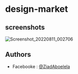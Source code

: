 
# design-market
## screenshots
![Screenshot_20220811_002706](https://user-images.githubusercontent.com/87268797/184037143-7d35b098-4153-4e20-8e55-dc9865b9f86e.png)
## Authors

- Facebooke : [@ZiadAboelela](https://www.facebook.com/ziaad.mahmoud.355)

